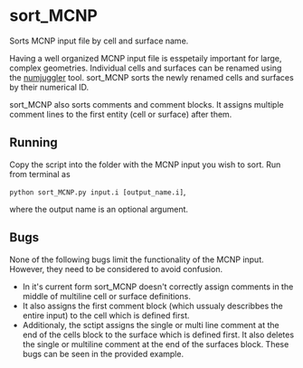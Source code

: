 # sort_MCNP
Sorts MCNP input file by cell and surface name.

Having a well organized MCNP input file is esspetaily important for large, complex geometries.
Individual cells and surfaces can be renamed using the [numjuggler](https://github.com/inr-kit/numjuggler) tool.
sort_MCNP sorts the newly renamed cells and surfaces by their numerical ID.

sort_MCNP also sorts comments and comment blocks.
It assigns multiple comment lines to the first entity (cell or surface) after them.

## Running ##
Copy the script into the folder with the MCNP input you wish to sort.
Run from terminal as
  
  `python sort_MCNP.py input.i [output_name.i]`,

where the output name is an optional argument.

## Bugs ##
None of the following bugs limit the functionality of the MCNP input. However, they need to be considered to avoid confusion.
 - In it's current form sort_MCNP doesn't correctly assign comments in the middle of multiline cell or surface definitions.
 - It also assigns the first comment block (which ussualy describbes the entire input) to the cell which is defined first.
 - Additionaly, the sctipt assigns the single or multi line comment at the end of the cells block to the surface which is defined first. It also deletes the single or multiline comment at the end of the surfaces block.
These bugs can be seen in the provided example.
